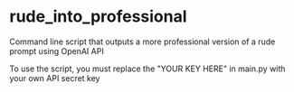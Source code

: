 # rude_into_professional
Command line script that outputs a more professional version of a rude prompt using OpenAI API

To use the script, you must replace the "YOUR KEY HERE" in main.py with your own API secret key
